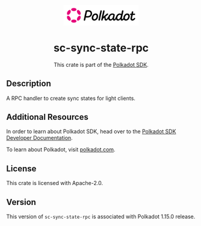 <div align="center">

<img src="https://raw.githubusercontent.com/paritytech/polkadot-sdk/master/docs/images/Polkadot_Logo_Horizontal_Pink_BlackOnWhite.png" alt="Polkadot logo" width="200">

# sc-sync-state-rpc

This crate is part of the [Polkadot SDK](https://github.com/paritytech/polkadot-sdk/).

</div>

## Description

A RPC handler to create sync states for light clients.

## Additional Resources

In order to learn about Polkadot SDK, head over to the [Polkadot SDK Developer Documentation](https://paritytech.github.io/polkadot-sdk/master/polkadot_sdk_docs/index.html).

To learn about Polkadot, visit [polkadot.com](https://polkadot.com/).

## License

This crate is licensed with Apache-2.0.

## Version

This version of `sc-sync-state-rpc` is associated with Polkadot 1.15.0 release.
